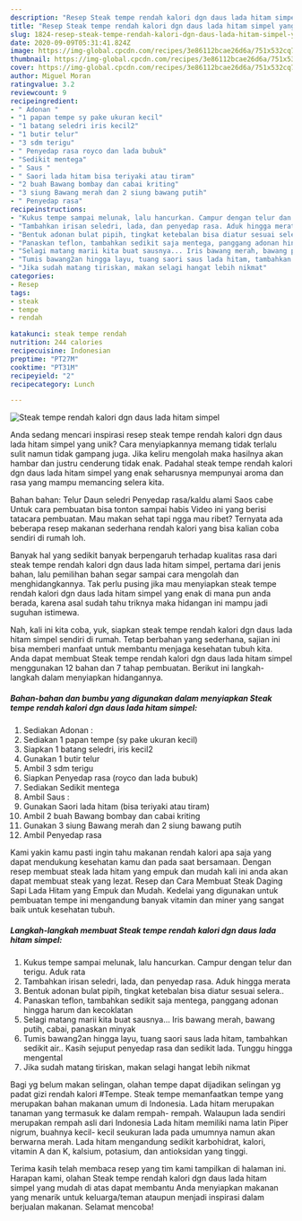 ```yaml
---
description: "Resep Steak tempe rendah kalori dgn daus lada hitam simpel yang Lezat"
title: "Resep Steak tempe rendah kalori dgn daus lada hitam simpel yang Lezat"
slug: 1824-resep-steak-tempe-rendah-kalori-dgn-daus-lada-hitam-simpel-yang-lezat
date: 2020-09-09T05:31:41.824Z
image: https://img-global.cpcdn.com/recipes/3e86112bcae26d6a/751x532cq70/steak-tempe-rendah-kalori-dgn-daus-lada-hitam-simpel-foto-resep-utama.jpg
thumbnail: https://img-global.cpcdn.com/recipes/3e86112bcae26d6a/751x532cq70/steak-tempe-rendah-kalori-dgn-daus-lada-hitam-simpel-foto-resep-utama.jpg
cover: https://img-global.cpcdn.com/recipes/3e86112bcae26d6a/751x532cq70/steak-tempe-rendah-kalori-dgn-daus-lada-hitam-simpel-foto-resep-utama.jpg
author: Miguel Moran
ratingvalue: 3.2
reviewcount: 9
recipeingredient:
- " Adonan "
- "1 papan tempe sy pake ukuran kecil"
- "1 batang seledri iris kecil2"
- "1 butir telur"
- "3 sdm terigu"
- " Penyedap rasa royco dan lada bubuk"
- "Sedikit mentega"
- " Saus "
- " Saori lada hitam bisa teriyaki atau tiram"
- "2 buah Bawang bombay dan cabai kriting"
- "3 siung Bawang merah dan 2 siung bawang putih"
- " Penyedap rasa"
recipeinstructions:
- "Kukus tempe sampai melunak, lalu hancurkan. Campur dengan telur dan terigu. Aduk rata"
- "Tambahkan irisan seledri, lada, dan penyedap rasa. Aduk hingga merata"
- "Bentuk adonan bulat pipih, tingkat ketebalan bisa diatur sesuai selera.."
- "Panaskan teflon, tambahkan sedikit saja mentega, panggang adonan hingga harum dan kecoklatan"
- "Selagi matang marii kita buat sausnya... Iris bawang merah, bawang putih, cabai, panaskan minyak"
- "Tumis bawang2an hingga layu, tuang saori saus lada hitam, tambahkan sedikit air.. Kasih sejuput penyedap rasa dan sedikit lada. Tunggu hingga mengental"
- "Jika sudah matang tiriskan, makan selagi hangat lebih nikmat"
categories:
- Resep
tags:
- steak
- tempe
- rendah

katakunci: steak tempe rendah 
nutrition: 244 calories
recipecuisine: Indonesian
preptime: "PT27M"
cooktime: "PT31M"
recipeyield: "2"
recipecategory: Lunch

---
```



![Steak tempe rendah kalori dgn daus lada hitam simpel](https://img-global.cpcdn.com/recipes/3e86112bcae26d6a/751x532cq70/steak-tempe-rendah-kalori-dgn-daus-lada-hitam-simpel-foto-resep-utama.jpg)

Anda sedang mencari inspirasi resep steak tempe rendah kalori dgn daus lada hitam simpel yang unik? Cara menyiapkannya memang tidak terlalu sulit namun tidak gampang juga. Jika keliru mengolah maka hasilnya akan hambar dan justru cenderung tidak enak. Padahal steak tempe rendah kalori dgn daus lada hitam simpel yang enak seharusnya mempunyai aroma dan rasa yang mampu memancing selera kita.

Bahan bahan: Telur Daun seledri Penyedap rasa/kaldu alami Saos cabe Untuk cara pembuatan bisa tonton sampai habis Video ini yang berisi tatacara pembuatan. Mau makan sehat tapi ngga mau ribet? Ternyata ada beberapa resep makanan sederhana rendah kalori yang bisa kalian coba sendiri di rumah loh.

Banyak hal yang sedikit banyak berpengaruh terhadap kualitas rasa dari steak tempe rendah kalori dgn daus lada hitam simpel, pertama dari jenis bahan, lalu pemilihan bahan segar sampai cara mengolah dan menghidangkannya. Tak perlu pusing jika mau menyiapkan steak tempe rendah kalori dgn daus lada hitam simpel yang enak di mana pun anda berada, karena asal sudah tahu triknya maka hidangan ini mampu jadi suguhan istimewa.


Nah, kali ini kita coba, yuk, siapkan steak tempe rendah kalori dgn daus lada hitam simpel sendiri di rumah. Tetap berbahan yang sederhana, sajian ini bisa memberi manfaat untuk membantu menjaga kesehatan tubuh kita. Anda dapat membuat Steak tempe rendah kalori dgn daus lada hitam simpel menggunakan 12 bahan dan 7 tahap pembuatan. Berikut ini langkah-langkah dalam menyiapkan hidangannya.

<!--inarticleads1-->

##### Bahan-bahan dan bumbu yang digunakan dalam menyiapkan Steak tempe rendah kalori dgn daus lada hitam simpel:

1. Sediakan  Adonan :
1. Sediakan 1 papan tempe (sy pake ukuran kecil)
1. Siapkan 1 batang seledri, iris kecil2
1. Gunakan 1 butir telur
1. Ambil 3 sdm terigu
1. Siapkan  Penyedap rasa (royco dan lada bubuk)
1. Sediakan Sedikit mentega
1. Ambil  Saus :
1. Gunakan  Saori lada hitam (bisa teriyaki atau tiram)
1. Ambil 2 buah Bawang bombay dan cabai kriting
1. Gunakan 3 siung Bawang merah dan 2 siung bawang putih
1. Ambil  Penyedap rasa


Kami yakin kamu pasti ingin tahu makanan rendah kalori apa saja yang dapat mendukung kesehatan kamu dan pada saat bersamaan. Dengan resep membuat steak lada hitam yang empuk dan mudah kali ini anda akan dapat membuat steak yang lezat. Resep dan Cara Membuat Steak Daging Sapi Lada Hitam yang Empuk dan Mudah. Kedelai yang digunakan untuk pembuatan tempe ini mengandung banyak vitamin dan miner yang sangat baik untuk kesehatan tubuh. 

<!--inarticleads2-->

##### Langkah-langkah membuat Steak tempe rendah kalori dgn daus lada hitam simpel:

1. Kukus tempe sampai melunak, lalu hancurkan. Campur dengan telur dan terigu. Aduk rata
1. Tambahkan irisan seledri, lada, dan penyedap rasa. Aduk hingga merata
1. Bentuk adonan bulat pipih, tingkat ketebalan bisa diatur sesuai selera..
1. Panaskan teflon, tambahkan sedikit saja mentega, panggang adonan hingga harum dan kecoklatan
1. Selagi matang marii kita buat sausnya... Iris bawang merah, bawang putih, cabai, panaskan minyak
1. Tumis bawang2an hingga layu, tuang saori saus lada hitam, tambahkan sedikit air.. Kasih sejuput penyedap rasa dan sedikit lada. Tunggu hingga mengental
1. Jika sudah matang tiriskan, makan selagi hangat lebih nikmat


Bagi yg belum makan selingan, olahan tempe dapat dijadikan selingan yg padat gizi rendah kalori #Tempe. Steak tempe memanfaatkan tempe yang merupakan bahan makanan umum di Indonesia. Lada hitam merupakan tanaman yang termasuk ke dalam rempah- rempah. Walaupun lada sendiri merupakan rempah asli dari Indonesia Lada hitam memiliki nama latin Piper nigrum, buahnya kecil- kecil seukuran lada pada umumnya namun akan berwarna merah. Lada hitam mengandung sedikit karbohidrat, kalori, vitamin A dan K, kalsium, potasium, dan antioksidan yang tinggi. 

Terima kasih telah membaca resep yang tim kami tampilkan di halaman ini. Harapan kami, olahan Steak tempe rendah kalori dgn daus lada hitam simpel yang mudah di atas dapat membantu Anda menyiapkan makanan yang menarik untuk keluarga/teman ataupun menjadi inspirasi dalam berjualan makanan. Selamat mencoba!
